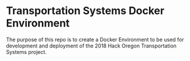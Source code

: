 # Transportation Systems Docker Environment

The purpose of this repo is to create a Docker Environment to be used for development and deployment of the 2018 Hack Oregon Transportation Systems project.
